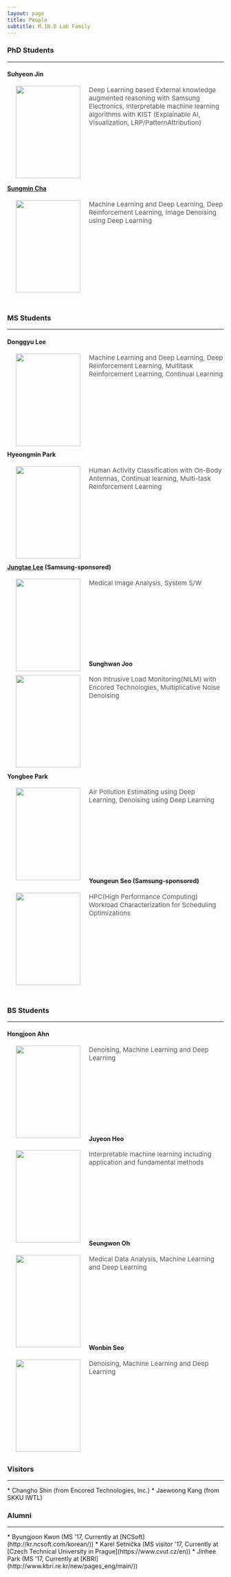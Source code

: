 ```yaml
---
layout: page
title: People
subtitle: M.IN.D Lab Family
---
```


### PhD Students
<hr>

<p id="Suhyeon"></p>

#### Suhyeon Jin

<img src="https://raw.githubusercontent.com/mindlab-skku/mindlab-skku.github.io/master/img/Suhyeon_Jin.jpeg" width="150" height="215" align="left" hspace="20" />
<span style="font-size: 15px !important; color: #555;">Deep Learning based External knowledge augmented reasoning with Samsung Electronics, Interpretable machine learning algorithms with KIST (Explainable AI, Visualization, LRP/PatternAttribution) </span>

<br><br><br><br><br><br>

<p id="Sungmin"></p>

#### [Sungmin Cha](https://csm9493.github.io/about/)

<img src="https://raw.githubusercontent.com/mindlab-skku/mindlab-skku.github.io/master/img/Sungmin_Cha.jpeg" width="150" height="215" align="left" hspace="20" />
<span style="font-size: 15px !important; color: #555;">Machine Learning and Deep Learning, Deep Reinforcement Learning, Image Denoising using Deep Learning</span>

<br><br><br><br><br><br><br><br><br><br>

### MS Students
<hr>

<p id="Dongkyu_Lee"></p>

#### Donggyu Lee

<img src="https://raw.githubusercontent.com/mindlab-skku/mindlab-skku.github.io/master/img/Dongkyu_Lee.png" width="150" height="215" align="left" hspace="20" />
<span style="font-size: 15px !important; color: #555;">Machine Learning and Deep Learning, Deep Reinforcement Learning, Multitask Reinforcement Learning, Continual Learning</span>

<br><br><br><br><br><br><br><br>

<p id="Hyeongmin"></p>

#### Hyeongmin Park

<img src="https://raw.githubusercontent.com/mindlab-skku/mindlab-skku.github.io/master/img/Hyungmin_Park.jpg" width="150" height="215" align="left" hspace="20" />
<span style="font-size: 15px !important; color: #555;">Human Activity Classification with On-Body Antennas, Continual learning, Multi-task Reinforcement Learning</span>

<br><br><br><br><br><br><br><br>

<p id="Jungtae"></p>

#### [Jungtae Lee](https://jungtae9lee.github.io/about/) (Samsung-sponsored)

<img src="https://raw.githubusercontent.com/mindlab-skku/mindlab-skku.github.io/master/img/Jungtae_Lee.JPG" width="150" height="215" align="left" hspace="20" />
<span style="font-size: 15px !important; color: #555;">Medical Image Analysis, System S/W</span>

<br><br><br><br><br><br><br><br>

<p id="Sunghwan"></p>

#### Sunghwan Joo

<img src="https://raw.githubusercontent.com/mindlab-skku/mindlab-skku.github.io/master/img/Sunghwan_Joo.jpeg" width="150" height="215" align="left" hspace="20" />
<span style="font-size: 15px !important; color: #555;">Non Intrusive Load Monitoring(NILM) with Encored Technologies, Multiplicative Noise Denoising</span>

<br><br><br><br><br><br><br><br>

<p id="Yongbee"></p>

#### Yongbee Park

<img src="https://raw.githubusercontent.com/mindlab-skku/mindlab-skku.github.io/master/img/Yongbee_Park.png" width="150" height="215" align="left" hspace="20" />
<span style="font-size: 15px !important; color: #555;">Air Pollution Estimating using Deep Learning, Denoising using Deep Learning</span>

<br><br><br><br><br><br><br><br>

<p id="Youngeun"></p>

#### Youngeun Seo (Samsung-sponsored)

<img src="https://raw.githubusercontent.com/mindlab-skku/mindlab-skku.github.io/master/img/YeongEun_Seo.png" width="150" height="215" align="left" hspace="20" />
<span style="font-size: 15px !important; color: #555;">HPC(High Performance Computing) Workload Characterization for Scheduling Optimizations</span>

<br><br><br><br><br><br><br><br><br><br>

### BS Students
<hr>

<p id="Hongjoon"></p>

#### Hongjoon Ahn

<img src="https://raw.githubusercontent.com/mindlab-skku/mindlab-skku.github.io/master/img/Hongjun_Ahn.jpeg" width="150" height="215" align="left" hspace="20" />
<span style="font-size: 15px !important; color: #555;">Denoising, Machine Learning and Deep Learning</span>

<br><br><br><br><br><br><br><br>

<p id="Juyeon"></p>

#### Juyeon Heo

<img src="https://raw.githubusercontent.com/mindlab-skku/mindlab-skku.github.io/master/img/jooyeon_heo.jpeg" width="150" height="215" align="left" hspace="20" />
<span style="font-size: 15px !important; color: #555;">Interpretable machine learning including application and fundamental methods</span>

<br><br><br><br><br><br><br><br>

<p id="Seungwon"></p>

#### Seungwon Oh

<img src="https://raw.githubusercontent.com/mindlab-skku/mindlab-skku.github.io/master/img/Seungwon_Oh.jpg" width="150" height="215" align="left" hspace="20" />
<span style="font-size: 15px !important; color: #555;">Medical Data Analysis, Machine Learning and Deep Learning</span>

<br><br><br><br><br><br><br><br>

<p id="Wonbin"></p>

#### Wonbin Seo

<img src="https://raw.githubusercontent.com/mindlab-skku/mindlab-skku.github.io/master/img/Wonbin_Seo.jpeg" width="150" height="215" align="left" hspace="20" />
<span style="font-size: 15px !important; color: #555;">Denoising, Machine Learning and Deep Learning</span>

<br><br><br><br><br><br><br><br><br><br>

### Visitors
<hr>
* Changho Shin (from Encored Technologies, Inc.)
* Jaewoong Kang (from SKKU IWTL)


### Alumni
<hr>
* Byungjoon Kwon (MS '17, Currently at [NCSoft](http://kr.ncsoft.com/korean/))
* Karel Setnička (MS visitor '17, Currently at [Czech Technical University in Prague](https://www.cvut.cz/en))
* Jinhee Park (MS '17, Currently at [KBRI](http://www.kbri.re.kr/new/pages_eng/main/))

